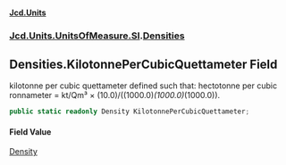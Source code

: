 #### [Jcd.Units](index.md 'index')
### [Jcd.Units.UnitsOfMeasure.SI](Jcd.Units.UnitsOfMeasure.SI.md 'Jcd.Units.UnitsOfMeasure.SI').[Densities](Densities.md 'Jcd.Units.UnitsOfMeasure.SI.Densities')

## Densities.KilotonnePerCubicQuettameter Field

kilotonne per cubic quettameter defined such that: hectotonne per cubic ronnameter = kt/Qm³ ×
(10.0)/((1000.0)*(1000.0)*(1000.0)).

```csharp
public static readonly Density KilotonnePerCubicQuettameter;
```

#### Field Value
[Density](Density.md 'Jcd.Units.UnitTypes.Density')